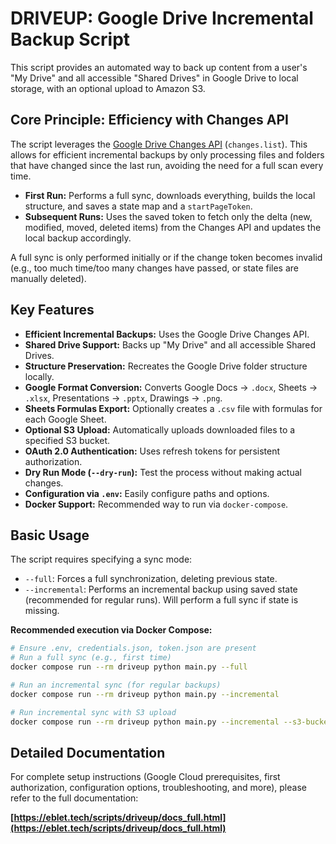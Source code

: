 # DRIVEUP: Google Drive Incremental Backup Script

This script provides an automated way to back up content from a user's "My Drive" and all accessible "Shared Drives" in Google Drive to local storage, with an optional upload to Amazon S3.

## Core Principle: Efficiency with Changes API

The script leverages the [Google Drive Changes API](https://developers.google.com/drive/api/guides/manage-changes) (`changes.list`). This allows for efficient incremental backups by only processing files and folders that have changed since the last run, avoiding the need for a full scan every time.

-   **First Run:** Performs a full sync, downloads everything, builds the local structure, and saves a state map and a `startPageToken`.
-   **Subsequent Runs:** Uses the saved token to fetch only the delta (new, modified, moved, deleted items) from the Changes API and updates the local backup accordingly.

A full sync is only performed initially or if the change token becomes invalid (e.g., too much time/too many changes have passed, or state files are manually deleted).

## Key Features

-   **Efficient Incremental Backups:** Uses the Google Drive Changes API.
-   **Shared Drive Support:** Backs up "My Drive" and all accessible Shared Drives.
-   **Structure Preservation:** Recreates the Google Drive folder structure locally.
-   **Google Format Conversion:** Converts Google Docs &rarr; `.docx`, Sheets &rarr; `.xlsx`, Presentations &rarr; `.pptx`, Drawings &rarr; `.png`.
-   **Sheets Formulas Export:** Optionally creates a `.csv` file with formulas for each Google Sheet.
-   **Optional S3 Upload:** Automatically uploads downloaded files to a specified S3 bucket.
-   **OAuth 2.0 Authentication:** Uses refresh tokens for persistent authorization.
-   **Dry Run Mode (`--dry-run`):** Test the process without making actual changes.
-   **Configuration via `.env`:** Easily configure paths and options.
-   **Docker Support:** Recommended way to run via `docker-compose`.

## Basic Usage

The script requires specifying a sync mode:

-   `--full`: Forces a full synchronization, deleting previous state.
-   `--incremental`: Performs an incremental backup using saved state (recommended for regular runs). Will perform a full sync if state is missing.

**Recommended execution via Docker Compose:**

```bash
# Ensure .env, credentials.json, token.json are present
# Run a full sync (e.g., first time)
docker compose run --rm driveup python main.py --full

# Run an incremental sync (for regular backups)
docker compose run --rm driveup python main.py --incremental

# Run incremental sync with S3 upload
docker compose run --rm driveup python main.py --incremental --s3-bucket your-bucket-name --s3-prefix your/prefix/
```

## Detailed Documentation

For complete setup instructions (Google Cloud prerequisites, first authorization, configuration options, troubleshooting, and more), please refer to the full documentation:

**[https://eblet.tech/scripts/driveup/docs_full.html](https://eblet.tech/scripts/driveup/docs_full.html)**
